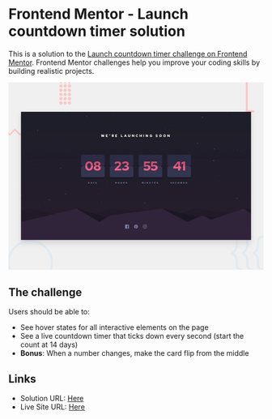 # Frontend Mentor - Launch countdown timer solution

This is a solution to the [Launch countdown timer challenge on Frontend Mentor](https://www.frontendmentor.io/challenges/launch-countdown-timer-N0XkGfyz-). Frontend Mentor challenges help you improve your coding skills by building realistic projects. 

![Design preview for the Launch countdown timer coding challenge](./design/desktop-preview.jpg)

## The challenge

Users should be able to:

- See hover states for all interactive elements on the page
- See a live countdown timer that ticks down every second (start the count at 14 days)
- **Bonus**: When a number changes, make the card flip from the middle

## Links

- Solution URL: [Here](https://www.frontendmentor.io/solutions/it-flips-and-flops-it-hippity-hops-nypANnTXR)
- Live Site URL: [Here](https://launch-countdown-timer-main-hazel.vercel.app/)